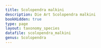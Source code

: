 ```yaml
---
title: Scolopendra malkini
description: Die Art Scolopendra malkini
bookHidden: true
type: page
layout: taxonomy_species
datafile: scolopendra_malkini
genus: Scolopendra
---
```


